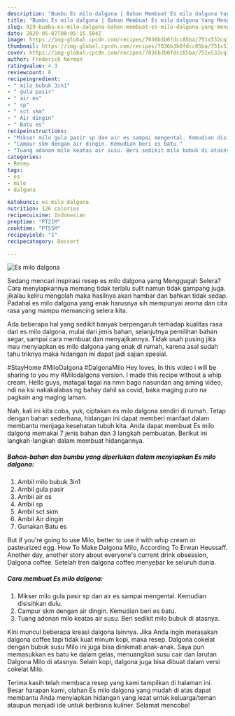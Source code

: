```yaml
---
description: "Bumbu Es milo dalgona | Bahan Membuat Es milo dalgona Yang Menggugah Selera"
title: "Bumbu Es milo dalgona | Bahan Membuat Es milo dalgona Yang Menggugah Selera"
slug: 929-bumbu-es-milo-dalgona-bahan-membuat-es-milo-dalgona-yang-menggugah-selera
date: 2020-05-07T08:05:15.504Z
image: https://img-global.cpcdn.com/recipes/7036b3b0fdcc85ba/751x532cq70/es-milo-dalgona-foto-resep-utama.jpg
thumbnail: https://img-global.cpcdn.com/recipes/7036b3b0fdcc85ba/751x532cq70/es-milo-dalgona-foto-resep-utama.jpg
cover: https://img-global.cpcdn.com/recipes/7036b3b0fdcc85ba/751x532cq70/es-milo-dalgona-foto-resep-utama.jpg
author: Frederick Norman
ratingvalue: 4.3
reviewcount: 8
recipeingredient:
- " milo bubuk 3in1"
- " gula pasir"
- " air es"
- " sp"
- " sct skm"
- " Air dingin"
- " Batu es"
recipeinstructions:
- "Mikser milo gula pasir sp dan air es sampai mengental. Kemudian disisihkan dulu."
- "Campur skm dengan air dingin. Kemudian beri es batu."
- "Tuang adonan milo keatas air susu. Beri sedikit milo bubuk di atasnya."
categories:
- Resep
tags:
- es
- milo
- dalgona

katakunci: es milo dalgona 
nutrition: 126 calories
recipecuisine: Indonesian
preptime: "PT21M"
cooktime: "PT55M"
recipeyield: "1"
recipecategory: Dessert

---
```



![Es milo dalgona](https://img-global.cpcdn.com/recipes/7036b3b0fdcc85ba/751x532cq70/es-milo-dalgona-foto-resep-utama.jpg)

Sedang mencari inspirasi resep es milo dalgona yang Menggugah Selera? Cara menyiapkannya memang tidak terlalu sulit namun tidak gampang juga. jikalau keliru mengolah maka hasilnya akan hambar dan bahkan tidak sedap. Padahal es milo dalgona yang enak harusnya sih mempunyai aroma dan cita rasa yang mampu memancing selera kita.

Ada beberapa hal yang sedikit banyak berpengaruh terhadap kualitas rasa dari es milo dalgona, mulai dari jenis bahan, selanjutnya pemilihan bahan segar, sampai cara membuat dan menyajikannya. Tidak usah pusing jika mau menyiapkan es milo dalgona yang enak di rumah, karena asal sudah tahu triknya maka hidangan ini dapat jadi sajian spesial.

#StayHome #MiloDalgona #DalgonaMilo Hey loves, In this video i will be sharing to you my #Milodalgona version. I made this recipe without a whip cream. Hello guys, matagal tagal na nmn bago nasundan ang aming video, ndi na ksi nakakalabas ng bahay dahil sa covid, baka maging puro na pagkain ang maging laman.


Nah, kali ini kita coba, yuk, ciptakan es milo dalgona sendiri di rumah. Tetap dengan bahan sederhana, hidangan ini dapat memberi manfaat dalam membantu menjaga kesehatan tubuh kita. Anda dapat membuat Es milo dalgona memakai 7 jenis bahan dan 3 langkah pembuatan. Berikut ini langkah-langkah dalam membuat hidangannya.

<!--inarticleads1-->

##### Bahan-bahan dan bumbu yang diperlukan dalam menyiapkan Es milo dalgona:

1. Ambil  milo bubuk 3in1
1. Ambil  gula pasir
1. Ambil  air es
1. Ambil  sp
1. Ambil  sct skm
1. Ambil  Air dingin
1. Gunakan  Batu es


But if you&#39;re going to use Milo, better to use it with whip cream or pasteurized egg. How To Make Dalgona Milo, According To Erwan Heussaff. Another day, another story about everyone&#39;s current drink obsession, Dalgona coffee. Setelah tren dalgona coffee menyebar ke seluruh dunia. 

<!--inarticleads2-->

##### Cara membuat Es milo dalgona:

1. Mikser milo gula pasir sp dan air es sampai mengental. Kemudian disisihkan dulu.
1. Campur skm dengan air dingin. Kemudian beri es batu.
1. Tuang adonan milo keatas air susu. Beri sedikit milo bubuk di atasnya.


Kini muncul beberapa kreasi dalgona lainnya. Jika Anda ingin merasakan dalgona coffee tapi tidak kuat minum kopi, maka resep. Dalgona cokelat dengan bubuk susu Milo ini juga bisa dinikmati anak-anak. Saya pun memasukkan es batu ke dalam gelas, menuangkan susu cair dan larutan Dalgona Milo di atasnya. Selain kopi, dalgona juga bisa dibuat dalam versi cokelat Milo. 

Terima kasih telah membaca resep yang kami tampilkan di halaman ini. Besar harapan kami, olahan Es milo dalgona yang mudah di atas dapat membantu Anda menyiapkan hidangan yang lezat untuk keluarga/teman ataupun menjadi ide untuk berbisnis kuliner. Selamat mencoba!
